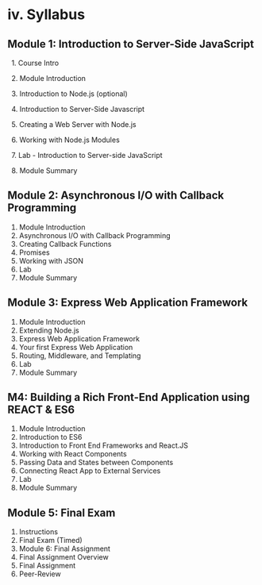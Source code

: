 # iv. Syllabus

## Module 1: Introduction to Server-Side JavaScript

  1. Course Intro

  2. Module Introduction

  3. Introduction to Node.js (optional)

  4. Introduction to Server-Side Javascript

  5. Creating a Web Server with Node.js

  6. Working with Node.js Modules

  7. Lab - Introduction to Server-side JavaScript

  8. Module Summary

## Module 2: Asynchronous I/O with Callback Programming

1.  Module Introduction
2.  Asynchronous I/O with Callback Programming
3.  Creating Callback Functions
4.  Promises
5.  Working with JSON
6.  Lab
7.  Module Summary

## Module 3: Express Web Application Framework

1.  Module Introduction
2.  Extending Node.js
3.  Express Web Application Framework
4.  Your first Express Web Application
5.  Routing, Middleware, and Templating
6.  Lab
7.  Module Summary

## M4: Building a Rich Front-End Application using REACT & ES6

1.  Module Introduction
2.  Introduction to ES6
3.  Introduction to Front End Frameworks and React.JS
4.  Working with React Components
5.  Passing Data and States between Components
6.  Connecting React App to External Services
7.  Lab
8.  Module Summary

## Module 5: Final Exam

1.  Instructions
2.  Final Exam (Timed)
3.  Module 6: Final Assignment
4.  Final Assignment Overview
5.  Final Assignment
6.  Peer-Review
